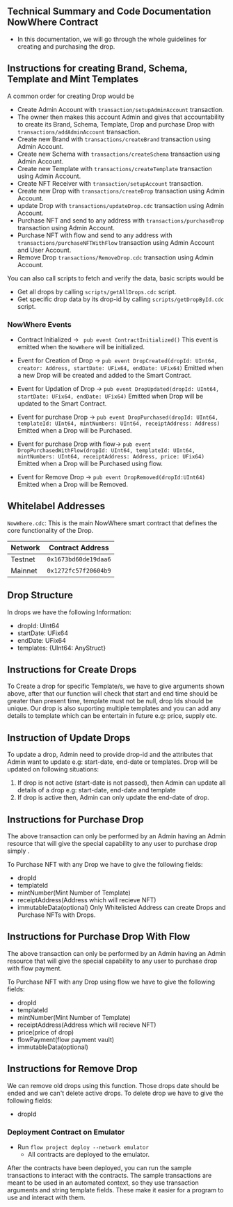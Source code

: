 ## Technical Summary and Code Documentation NowWhere Contract

- In this documentation, we will go through the whole guidelines for creating and purchasing the drop.

## Instructions for creating Brand, Schema, Template and Mint Templates

A common order for creating Drop would be

- Create Admin Account with `transaction/setupAdminAccount` transaction.
- The owner then makes this account Admin and gives that accountability to create its Brand, Schema, Template, Drop
  and purchase Drop with `transactions/addAdminAccount` transaction.
- Create new Brand with `transactions/createBrand` transaction using Admin Account.
- Create new Schema with `transactions/createSchema` transaction using Admin Account.
- Create new Template with `transactions/createTemplate` transaction using Admin Account.
- Create NFT Receiver with `transaction/setupAccount` transaction.
- Create new Drop with `transactions/createDrop` transaction using Admin Account.
- update Drop with `transactions/updateDrop.cdc` transaction using Admin Account.
- Purchase NFT and send to any address with `transactions/purchaseDrop` transaction using Admin Account.
- Purchase NFT with flow and send to any address with `transactions/purchaseNFTWithFlow` transaction using Admin Account and User Account.
- Remove Drop `transactions/RemoveDrop.cdc` transaction using Admin Account.

You can also call scripts to fetch and verify the data, basic scripts would be

- Get all drops by calling `scripts/getAllDrops.cdc` script.
- Get specific drop data by its drop-id by calling `scripts/getDropById.cdc` script.

### NowWhere Events

- Contract Initialized ->
  ` pub event ContractInitialized()`
  This event is emitted when the `NowWhere` will be initialized.

- Event for Creation of Drop ->
  `pub event DropCreated(dropId: UInt64, creator: Address, startDate: UFix64, endDate: UFix64)`
  Emitted when a new Drop will be created and added to the Smart Contract.

- Event for Updation of Drop ->
  `pub event DropUpdated(dropId: UInt64, startDate: UFix64, endDate: UFix64)`
  Emitted when Drop will be updated to the Smart Contract.

- Event for purchase Drop ->
  `pub event DropPurchased(dropId: UInt64, templateId: UInt64, mintNumbers: UInt64, receiptAddress: Address)`
  Emitted when a Drop will be Purchased.

- Event for purchase Drop with flow->
  `pub event DropPurchasedWithFlow(dropId: UInt64, templateId: UInt64, mintNumbers: UInt64, receiptAddress: Address, price: UFix64)`
  Emitted when a Drop will be Purchased using flow.

- Event for Remove Drop ->
  `pub event DropRemoved(dropId:UInt64)`
  Emitted when a Drop will be Removed.

## Whitelabel Addresses

`NowWhere.cdc`: This is the main NowWhere smart contract that defines
the core functionality of the Drop.

| Network | Contract Address     |
| ------- | -------------------- |
| Testnet | `0x1673bd60de19daa6` |
| Mainnet | `0x1272fc57f20604b9` |

## Drop Structure

In drops we have the following Information:

- dropId: UInt64
- startDate: UFix64
- endDate: UFix64
- templates: {UInt64: AnyStruct}

## Instructions for Create Drops

To Create a drop for specific Template/s, we have to give arguments shown above, after that our function will check that start and end time should be greater than present time, template must not be null, drop Ids should be unique. Our drop is also suporting multiple templates and you can add any details to template which can be entertain in future e.g: price, supply etc.

## Instruction of Update Drops

To update a drop, Admin need to provide drop-id and the attributes that Admin want to update e.g: start-date, end-date or templates. Drop will be updated on following situations:

1. If drop is not active (start-date is not passed), then Admin can update all details of a drop e.g: start-date, end-date and template
2. If drop is active then, Admin can only update the end-date of drop.

## Instructions for Purchase Drop

The above transaction can only be performed by an Admin having an Admin resource that will give the special capability to any user to purchase drop simply .

To Purchase NFT with any Drop we have to give the following fields:

- dropId
- templateId
- mintNumber(Mint Number of Template)
- receiptAddress(Address which will recieve NFT)
- immutableData(optional)
  Only Whitelisted Address can create Drops and Purchase NFTs with Drops.

## Instructions for Purchase Drop With Flow

The above transaction can only be performed by an Admin having an Admin resource that will give the special capability to any user to purchase drop with flow payment.

To Purchase NFT with any Drop using flow we have to give the following fields:

- dropId
- templateId
- mintNumber(Mint Number of Template)
- receiptAddress(Address which will recieve NFT)
- price(price of drop)
- flowPayment(flow payment vault)
- immutableData(optional)

## Instructions for Remove Drop

We can remove old drops using this function. Those drops date should be ended and we can't delete active drops. To delete drop we have to give the following fields:

- dropId

### Deployment Contract on Emulator

- Run `flow project deploy --network emulator`
  - All contracts are deployed to the emulator.

After the contracts have been deployed, you can run the sample transactions
to interact with the contracts. The sample transactions are meant to be used
in an automated context, so they use transaction arguments and string template
fields. These make it easier for a program to use and interact with them.
